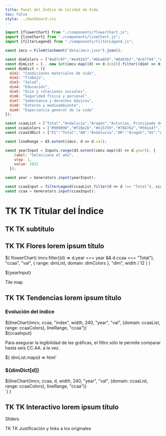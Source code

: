 ```yaml
---
title: Panel del Índice de Calidad de Vida
toc: false
style: ../dashboard.css
---
```


```js
import {flowerChart} from "./components/flowerChart.js";
import {lineChart} from "./components/lineChart.js";
import {filterLegend} from "./components/filterLegend.js";
```

```js
const imcv = FileAttachment("data/imcv.json").json();
```

```js
const dimColors = ["#a87c9f","#e49243","#6ba059","#84b5b2","#c67794","#5877a3","#eccf73","#9bcf85","#f1c2d2"];
const dimList = [...new Set(imcv.map((d) => d.dim))].filter((dim) => dim.startsWith("dim"));
const dimDict = ({
  dim1: "Condiciones materiales de vida",
  dim2: "Trabajo",
  dim3: "Salud",
  dim4: "Educación",
  dim5: "Ocio y relaciones sociales",
  dim6: "Seguridad física y personal",
  dim7: "Gobernanza y derechos básicos",
  dim8: "Entorno y medioambiente",
  dim9: "Experiencia general de la vida"
});

const ccaaList = ["Total","Andalucía","Aragón","Asturias, Principado de","Balears, Illes","Canarias","Cantabria","Castilla y León","Castilla - La Mancha","Cataluña","Comunitat Valenciana","Extremadura","Galicia","Madrid, Comunidad de","Murcia, Región de","Navarra, Comunidad Foral de","País Vasco","Rioja, La","Ceuta","Melilla"];
const ccaaColors = ["#909090","#f28e2b","#e15759","#76b7b2","#59a14f","#edc949","#af7aa1","#ff9da7","#9c755f","#bab0ab","#1f77b4","#ff7f0e","#2ca02c","#d62728","#9467bd","#8c564b","#e377c2","#7f7f7f","#bcbd22","#17becf"];
const ccaaIdDict = {"ES":"Total","AN":"Andalucía","AR":"Aragón","AS":"Asturias, Principado de","IB":"Balears, Illes","CN":"Canarias","CB":"Cantabria","CL":"Castilla y León","CM":"Castilla - La Mancha","CT":"Cataluña","VC":"Comunitat Valenciana","EX":"Extremadura","GA":"Galicia","MD":"Madrid, Comunidad de","MC":"Murcia, Región de","NC":"Navarra, Comunidad Foral de","PV":"País Vasco","RI":"Rioja, La","CE":"Ceuta","ML":"Melilla"};

const lineRange = d3.extent(imcv, d => d.val);

const yearInput = Inputs.range(d3.extent(imcv.map((d) => d.year)), {
    label: "Selecciona el año",
    step: 1,
    value: 2022
  });

const year = Generators.input(yearInput);

const ccaaInput = filterLegend(ccaaList.filter(d => d !== "Total"), ccaaColors.filter(d =>  d !== "#909090"))
const ccaa = Generators.input(ccaaInput);

```

# TK TK Titular del Índice
## TK TK subtítulo

<div class="grid grid-cols-4">
  <h2 class="grid-colspan-3">TK TK Flores lorem ipsum título</h2>
  <div class="card grid-colspan-1">
  
  ${
    flowerChart(
      imcv.filter((d) => d.year === year && d.ccaa === "Total"),
      "ccaa",
      "val",
      { range: dimList, domain: dimColors },
      "dim",
      width / 12
    )
  }
  
  </div>
  <div class="sticky grid-colspan-1">
  
  ${yearInput}
  
  </div>
  <div class="card grid-colspan-3">Tile map</div>
</div>

<div class="grid grid-cols-4">
  <h2 class="grid-colspan-3">TK TK Tendencias lorem ipsum título</h2>
  <div class="card grid-colspan-1">
     <h3>Evolución del índice</h3>
      ${lineChart(imcv, ccaa, "index", width, 240, "year", "val", {domain: ccaaList, range: ccaaColors}, lineRange, "ccaa")}
      
  </div>

  <div class="sticky grid-colspan-1 grid-rowspan-3">
    ${ccaaInput}
    <p class="notes">Para asegurar la legibilidad de las gráficas, el filtro sólo te permite comparar hasta seis CC.AA. a la vez.</p>
  </div>
  ${
    dimList.map(d => html`
    <div class="card">
      <h3>${dimDict[d]}</h3>
      ${lineChart(imcv, ccaa, d, width, 240, "year", "val", {domain: ccaaList, range: ccaaColors}, lineRange, "ccaa")}
    </div>
    `)
  }
</div>

<div class="grid grid-cols-4">
  <h2 class="grid-colspan-4">TK TK Interactivo lorem ipsum título</h2>
  <div class="sticky grid-colspan-1">Sliders</div>
  <div class="card grid-colspan-3"></div>
</div>

<p class="notes">TK TK Justificación y links a los originales</p>
